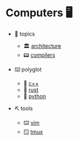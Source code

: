 # Computers 🖥️

- 📡 topics
  - 🏛️ [architecture](arch)
  - 📟 [compilers](compilers)

- ⌨️ polyglot
  - 🔫 [c++](polyglot/cpp)
  - 🦀 [rust](polyglot/rust)
  - 🐍 [python](polyglot/python)

- ⛏️ tools
  - ⌨️ [vim](tools/vim)
  - 🪟 [tmux](tools/tmux)
